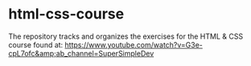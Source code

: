 # html-css-course
The repository tracks and organizes the exercises for the HTML &amp; CSS course found at: https://www.youtube.com/watch?v=G3e-cpL7ofc&amp;ab_channel=SuperSimpleDev
